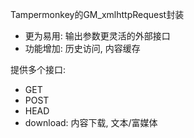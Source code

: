 Tampermonkey的GM_xmlhttpRequest封装

- 更为易用: 输出参数更灵活的外部接口
- 功能增加: 历史访问, 内容缓存

提供多个接口:

- GET
- POST
- HEAD
- download: 内容下载, 文本/富媒体

